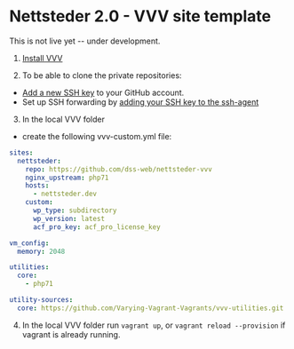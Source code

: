 # Nettsteder 2.0 - VVV site template

This is not live yet -- under development.

1) [Install VVV](https://varyingvagrantvagrants.org/docs/en-US/installation/)

2) To be able to clone the private repositories:
- [Add a new SSH key](https://help.github.com/articles/adding-a-new-ssh-key-to-your-github-account/) to your GitHub account.
- Set up SSH forwarding by [adding your SSH key to the ssh-agent](https://help.github.com/articles/generating-a-new-ssh-key-and-adding-it-to-the-ssh-agent/#adding-your-ssh-key-to-the-ssh-agent)

3) In the local VVV folder
- create the following vvv-custom.yml file:
```yml
sites:
  nettsteder:
    repo: https://github.com/dss-web/nettsteder-vvv
    nginx_upstream: php71
    hosts:
      - nettsteder.dev
    custom:
      wp_type: subdirectory
      wp_version: latest
      acf_pro_key: acf_pro_license_key

vm_config:
  memory: 2048

utilities:
  core:
    - php71

utility-sources:
  core: https://github.com/Varying-Vagrant-Vagrants/vvv-utilities.git
```

4) In the local VVV folder run `vagrant up`, or `vagrant reload --provision` if vagrant is already running.
